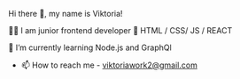 Hi there 👋, my name is Viktoria!

👩‍💻 I am junior frontend developer 💼 HTML / CSS/ JS / REACT

🌱 I’m currently learning Node.js and GraphQl

- 📫 How to reach me - viktoriawork2@gmail.com

<!---
viktoriawork/viktoriawork is a ✨ special ✨ repository because its `README.md` (this file) appears on your GitHub profile.
You can click the Preview link to take a look at your changes.
--->
